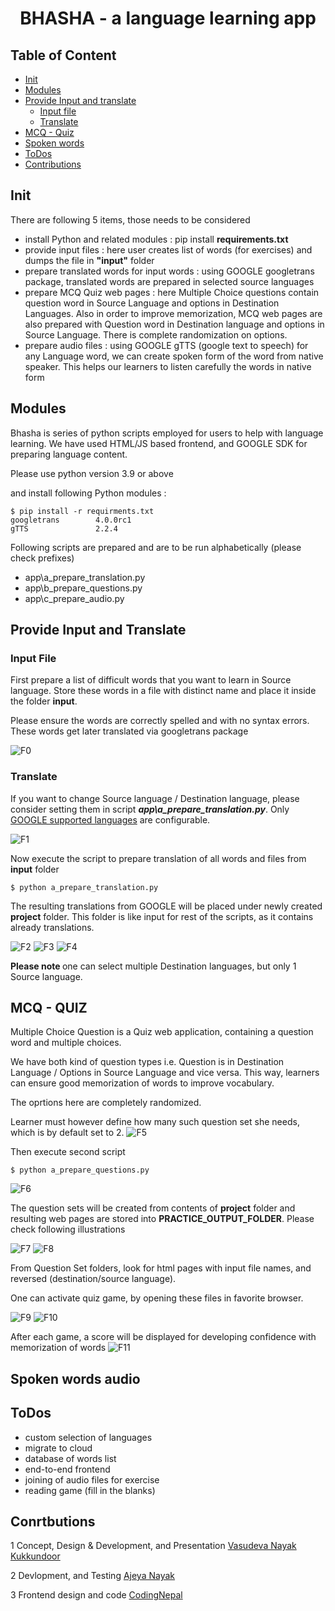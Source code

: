 <h1 align="Center"> BHASHA - a language learning app</h1>

## Table of Content

* [Init](#init)
* [Modules](#modules)
* [Provide Input and translate ](#input)
    + [Input file](#ipfile)
    + [Translate](#trans)
* [MCQ - Quiz](#mcq)
* [Spoken words](#audio)
* [ToDos](#todo)
* [Contributions](#contributions)

## <a name="init"></a> Init

There are following 5 items, those needs to be considered

* install Python and related modules : pip install  <b> requirements.txt </b>
* provide input files : here user creates list of words (for exercises) and dumps the file in <b>"input"</b> folder
* prepare translated words for input words : using GOOGLE googletrans package, translated words are prepared in selected source languages
* prepare MCQ Quiz web pages : here Multiple Choice questions contain question word in Source Language and options in Destination Languages. Also in order to improve memorization, MCQ web pages are also prepared with Question word in Destination language and options in Source Language. There is complete randomization on options.
* prepare audio files : using GOOGLE gTTS (google text to speech) for any  Language word, we can create spoken form of the word from native speaker. This helps our learners to listen carefully the words in native form

## <a name="modules"></a> Modules

Bhasha is series of python scripts employed for users to help with language learning. 
We have used HTML/JS based frontend, and GOOGLE SDK for preparing language content. 


Please use python version 3.9 or above

and install following Python modules :

```shell
$ pip install -r requirments.txt
googletrans        4.0.0rc1
gTTS               2.2.4
```
Following scripts are prepared and are to be run alphabetically (please check prefixes)

* app\a_prepare_translation.py
* app\b_prepare_questions.py
* app\c_prepare_audio.py


## <a name="input"></a> Provide Input and Translate

### <a name="ipfile"></a> Input File<br />

First prepare a list of difficult words that you want to learn in Source language. Store these words in a file with distinct name and place it inside the folder <b>input</b>.

Please ensure the words are correctly spelled and with no syntax errors. These words get later translated via googletrans package

![F0](../images/0_input_file.png)

### <a name="trans"></a> Translate <br />

If you want to change Source language / Destination language, please consider setting them in script <i><b>app\a_prepare_translation.py</i></b>. Only [GOOGLE supported languages](https://cloud.google.com/translate/docs/languages) are configurable.

![F1](../images/1_select_language.png)

Now execute the script to prepare translation of all words and files from <b>input</b> folder

```shell
$ python a_prepare_translation.py
```

The resulting translations from GOOGLE will be placed under newly created <b>project</b> folder. This folder is like input for rest of the scripts, as it contains already translations.

![F2](../images/2_prepare_translation.png)
![F3](../images/3_prepare_translation.png)
![F4](../images/4_translated.png)

<b>Please note </b> one can select multiple Destination languages, but only 1 Source language.

## <a name="mcq"></a> MCQ - QUIZ

Multiple Choice Question is a Quiz web application, containing a question word and multiple choices. 

We have both kind of question types i.e. Question is in Destination Language / Options in Source Language and vice versa. This way, learners can ensure good memorization of words to improve vocabulary.

The oprtions here are completely randomized.

Learner must however define how many such question set she needs, which is by default set to 2. 
![F5](../images/5_practice_set_numbers.png)

Then execute second script

```shell
$ python a_prepare_questions.py
```
![F6](../images/5_prep_mcq.png)

 The question sets will be created from contents of <b>project</b> folder and resulting web pages are stored into <b>PRACTICE_OUTPUT_FOLDER</b>. Please check following illustrations

![F7](../images/6_practice_folders.png)
![F8](../images/7_practice_set_files.png)

From Question Set folders, look for html pages with input file names, and reversed (destination/source language). 

One can activate quiz game, by opening these files in favorite browser.

![F9](../images/8_mcq_p.png)
![F10](../images/9_mcq_r_p.png)

After each game, a score will be displayed for developing confidence with memorization of words
![F11](../images/10_mcq_result.png)

## <a name="audio"></a> Spoken words audio

## <a name="todo"></a> ToDos
* custom selection of languages
* migrate to cloud 
* database of words list
* end-to-end frontend 
* joining of audio files for exercise
* reading game (fill in the blanks)


## <a name="contribution"></a> Conrtbutions
1 Concept, Design & Development, and Presentation [Vasudeva Nayak Kukkundoor](https://www.linkedin.com/in/vasudeva-nayak-kukkundoor-04183816/) 

2 Devlopment, and Testing [Ajeya Nayak](https://www.linkedin.com/in/ajeya-nayak-34801766/)

3 Frontend design and code [CodingNepal](https://dev.to/codingnepal/create-a-quiz-app-with-timer-using-html-css-javascript-55lf)